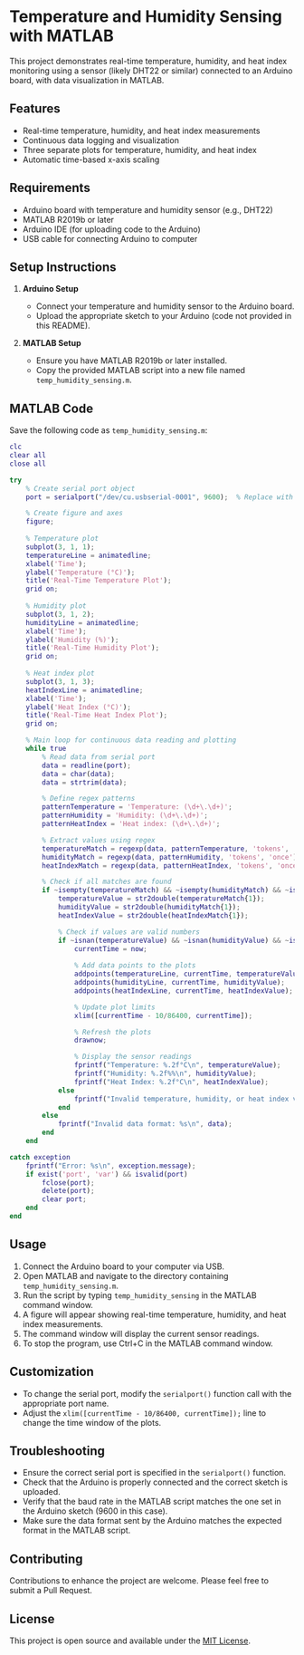 # Temperature and Humidity Sensing with MATLAB

This project demonstrates real-time temperature, humidity, and heat index monitoring using a sensor (likely DHT22 or similar) connected to an Arduino board, with data visualization in MATLAB.

## Features

- Real-time temperature, humidity, and heat index measurements
- Continuous data logging and visualization
- Three separate plots for temperature, humidity, and heat index
- Automatic time-based x-axis scaling

## Requirements

- Arduino board with temperature and humidity sensor (e.g., DHT22)
- MATLAB R2019b or later
- Arduino IDE (for uploading code to the Arduino)
- USB cable for connecting Arduino to computer

## Setup Instructions

1. **Arduino Setup**
   - Connect your temperature and humidity sensor to the Arduino board.
   - Upload the appropriate sketch to your Arduino (code not provided in this README).

2. **MATLAB Setup**
   - Ensure you have MATLAB R2019b or later installed.
   - Copy the provided MATLAB script into a new file named `temp_humidity_sensing.m`.

## MATLAB Code

Save the following code as `temp_humidity_sensing.m`:

```matlab
clc
clear all
close all

try
    % Create serial port object
    port = serialport("/dev/cu.usbserial-0001", 9600);  % Replace with your port name

    % Create figure and axes
    figure;
    
    % Temperature plot
    subplot(3, 1, 1);
    temperatureLine = animatedline;
    xlabel('Time');
    ylabel('Temperature (°C)');
    title('Real-Time Temperature Plot');
    grid on;
    
    % Humidity plot
    subplot(3, 1, 2);
    humidityLine = animatedline;
    xlabel('Time');
    ylabel('Humidity (%)');
    title('Real-Time Humidity Plot');
    grid on;
    
    % Heat index plot
    subplot(3, 1, 3);
    heatIndexLine = animatedline;
    xlabel('Time');
    ylabel('Heat Index (°C)');
    title('Real-Time Heat Index Plot');
    grid on;

    % Main loop for continuous data reading and plotting
    while true
        % Read data from serial port
        data = readline(port);
        data = char(data);
        data = strtrim(data);

        % Define regex patterns
        patternTemperature = 'Temperature: (\d+\.\d+)';
        patternHumidity = 'Humidity: (\d+\.\d+)';
        patternHeatIndex = 'Heat index: (\d+\.\d+)';

        % Extract values using regex
        temperatureMatch = regexp(data, patternTemperature, 'tokens', 'once');
        humidityMatch = regexp(data, patternHumidity, 'tokens', 'once');
        heatIndexMatch = regexp(data, patternHeatIndex, 'tokens', 'once');

        % Check if all matches are found
        if ~isempty(temperatureMatch) && ~isempty(humidityMatch) && ~isempty(heatIndexMatch)
            temperatureValue = str2double(temperatureMatch{1});
            humidityValue = str2double(humidityMatch{1});
            heatIndexValue = str2double(heatIndexMatch{1});

            % Check if values are valid numbers
            if ~isnan(temperatureValue) && ~isnan(humidityValue) && ~isnan(heatIndexValue)
                currentTime = now;
                
                % Add data points to the plots
                addpoints(temperatureLine, currentTime, temperatureValue);
                addpoints(humidityLine, currentTime, humidityValue);
                addpoints(heatIndexLine, currentTime, heatIndexValue);

                % Update plot limits
                xlim([currentTime - 10/86400, currentTime]);

                % Refresh the plots
                drawnow;

                % Display the sensor readings
                fprintf("Temperature: %.2f°C\n", temperatureValue);
                fprintf("Humidity: %.2f%%\n", humidityValue);
                fprintf("Heat Index: %.2f°C\n", heatIndexValue);
            else
                fprintf("Invalid temperature, humidity, or heat index value.\n");
            end
        else
            fprintf("Invalid data format: %s\n", data);
        end
    end

catch exception
    fprintf("Error: %s\n", exception.message);
    if exist('port', 'var') && isvalid(port)
        fclose(port);
        delete(port);
        clear port;
    end
end
```

## Usage

1. Connect the Arduino board to your computer via USB.
2. Open MATLAB and navigate to the directory containing `temp_humidity_sensing.m`.
3. Run the script by typing `temp_humidity_sensing` in the MATLAB command window.
4. A figure will appear showing real-time temperature, humidity, and heat index measurements.
5. The command window will display the current sensor readings.
6. To stop the program, use Ctrl+C in the MATLAB command window.

## Customization

- To change the serial port, modify the `serialport()` function call with the appropriate port name.
- Adjust the `xlim([currentTime - 10/86400, currentTime]);` line to change the time window of the plots.

## Troubleshooting

- Ensure the correct serial port is specified in the `serialport()` function.
- Check that the Arduino is properly connected and the correct sketch is uploaded.
- Verify that the baud rate in the MATLAB script matches the one set in the Arduino sketch (9600 in this case).
- Make sure the data format sent by the Arduino matches the expected format in the MATLAB script.

## Contributing

Contributions to enhance the project are welcome. Please feel free to submit a Pull Request.

## License

This project is open source and available under the [MIT License](LICENSE).

